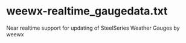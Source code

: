 # weewx-realtime_gaugedata.txt
Near realtime support for updating of SteelSeries Weather Gauges by weewx
